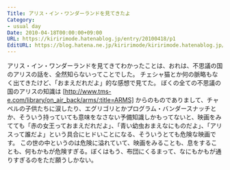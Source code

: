 ```yaml
---
Title: アリス・イン・ワンダーランドを見てきたよ
Category:
- usual day
Date: 2010-04-18T00:00:00+09:00
URL: https://kiririmode.hatenablog.jp/entry/20100418/p1
EditURL: https://blog.hatena.ne.jp/kiririmode/kiririmode.hatenablog.jp/atom/entry/8454420450078211950
---
```



アリス・イン・ワンダーランドを見てきてわかったことは、おれは、不思議の国のアリスの話を、全然知らないってことでした。
チェシャ猫とか何の脈略もなく出てきたけど、「おまえだれだよ」的な感想で見てた。
ぼくの全ての不思議の国のアリスの知識は [http://www.tms-e.com/library/on_air_back/arms/:title=ARMS] からのものでありまして、チャペルの子供たちに涙したり、エグリゴリとかプログラム・バンダースナッチとか、そういう持っていても意味をなさない予備知識しかもってないと、映画をみてても「赤の女王っておまえだれだよ」、「青い幼虫おまえなにものだよ」、「アリスって誰だよ」という具合にヒドいことになる、そういうとても危険な映画です。
この世の中というのは危険に溢れていて、映画をみることも、息をすることも、何もかもが危険すぎる。ぼくはもう、布団にくるまって、なにもかもが通りすぎるのをただ願うしかない。
